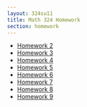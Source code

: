 ```yaml
---
layout: 324su11
title: Math 324 Homework
section: homework
---
```


- [Homework 2][hw2]
- [Homework 3][hw3]
- [Homework 4][hw4]
- [Homework 5][hw5]
- [Homework 6][hw6]
- [Homework 7][hw7]
- [Homework 8][hw8]
- [Homework 9][hw9]

[hw2]: homework2.html
[hw3]: homework3.html
[hw4]: homework4.html
[hw5]: homework5.html
[hw6]: homework6.html
[hw7]: homework7.html
[hw8]: homework8.html
[hw9]: homework9.html
